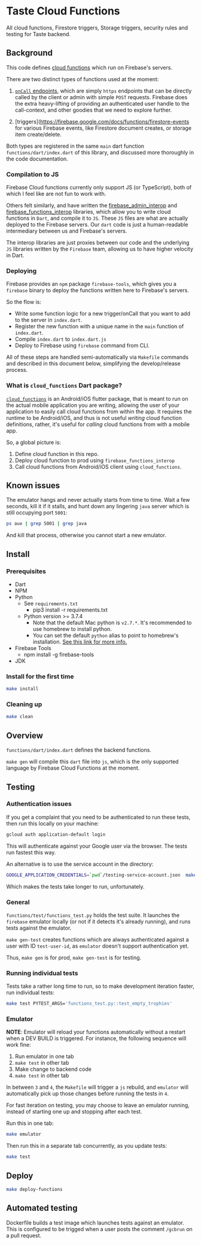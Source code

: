 # Taste Cloud Functions
All cloud functions, Firestore triggers, Storage triggers, security rules and testing for Taste backend.

## Background

This code defines [cloud functions](https://firebase.google.com/docs/functions) which run on Firebase's servers.

There are two distinct types of functions used at the moment:

1. [`onCall` endpoints](https://firebase.google.com/docs/functions/callable), which are simply `https` endpoints that can be directly called by the client or admin with simple `POST` requests. Firebase does the extra heavy-lifting of providing an authenticated user handle to the call-context, and other goodies that we need to explore further.

2. [triggers](https://firebase.google.com/docs/functions/firestore-events for various Firebase events, like Firestore document creates, or storage item create/delete.

Both types are registered in the same `main` dart function `functions/dart/index.dart` of this library, and discussed more thoroughly in the code documentation.

### Compilation to JS

Firebase Cloud functions currently only support JS (or TypeScript), both of which I feel like are not fun to work with.

Others felt similarly, and have written the [firebase_admin_interop](https://pub.dev/packages/firebase_admin_interop) and [firebase_functions_interop](https://pub.dev/packages/firebase_functions_interop) libraries, which allow you to write cloud functions in `Dart`, and compile it to `JS`. These `JS` files are what are actually deployed to the Firebase servers. Our `dart` code is just a human-readable intermediary between us and Firebase's servers.

The interop libraries are just proxies between our code and the underlying `JS` libraries written by the `Firebase` team, allowing us to have higher velocity in Dart.

### Deploying

Firebase provides an `npm` package `firebase-tools`, which gives you a `firebase` binary to deploy the functions written here to Firebase's servers.

So the flow is:
* Write some function logic for a new trigger/onCall that you want to add to the server in `index.dart`.
* Register the new function with a unique name in the `main` function of `index.dart`.
* Compile `index.dart` to `index.dart.js`
* Deploy to Firebase using `firebase` command from CLI.

All of these steps are handled semi-automatically via `Makefile` commands and described in this document below, simplifying the develop/release process.

### What is `cloud_functions` Dart package?

[`cloud_functions`](https://pub.dev/packages/cloud_functions) is an Android/iOS flutter package, that is meant to run on the actual mobile application you are writing, allowing the user of your application to easily call cloud functions from within the app. It requires the runtime to be Android/iOS, and thus is not useful *writing* cloud function definitions, rather, it's useful for *calling* cloud functions from with a mobile app.

So, a global picture is:

1. Define cloud function in this repo.
2. Deploy cloud function to prod using `firebase_functions_interop`
3. Call cloud functions from Android/iOS client using `cloud_functions`.

## Known issues
The emulator hangs and never actually starts from time to time.  Wait a few seconds, kill it if it stalls, and hunt down any lingering `java` server which is still occupying port `5001`:

```bash
ps aux | grep 5001 | grep java
```

And kill that process, otherwise you cannot start a new emulator.
## Install
### Prerequisites
* Dart
* NPM
* Python
    * See `requirements.txt`
        * pip3 install -r requirements.txt
    * Python version >= 3.7.4
        * Note that the default Mac python is `v2.7.*`. It's recommended to use
          homebrew to install python.
        * You can set the default `python` alias to point to homebrew's
          installation. [See this link for more info.](https://opensource.com/article/19/5/python-3-default-mac)
* Firebase Tools
    * npm install -g firebase-tools
* JDK

### Install for the first time
```bash
make install
```
### Cleaning up
```bash
make clean
```

## Overview

`functions/dart/index.dart` defines the backend functions.

`make gen` will compile this `dart` file into `js`, which is the only supported language by Firebase Cloud Functions at the moment.

## Testing

### Authentication issues

If you get a complaint that you need to be authenticated to run these tests, then run this locally on your machine:

```bash
gcloud auth application-default login
```

This will authenticate against your Google user via the browser. The tests run fastest this way.

An alternative is to use the service account in the directory:

```bash
GOOGLE_APPLICATION_CREDENTIALS=`pwd`/testing-service-account.json  make test
```

Which makes the tests take longer to run, unfortunately.

### General

`functions/test/functions_test.py` holds the test suite. It launches the `firebase` emulator locally (or not if it detects it's already running), and runs tests against the emulator.

`make gen-test` creates functions which are always authenticated against a user with ID `test-user-id`, as `emulator` doesn't support authentication yet.

Thus, `make gen` is for prod, `make gen-test` is for testing.

### Running individual tests

Tests take a rather long time to run, so to make development iteration faster, run individual tests:

```bash
make test PYTEST_ARGS='functions_test.py::test_empty_trophies'
```

### Emulator

**NOTE**: Emulator will reload your functions automatically without a restart when a DEV BUILD is triggered. For instance, the following sequence will work fine:

1. Run emulator in one tab
2. `make test` in other tab
3. Make change to backend code
4. `make test` in other tab

In between `3` and `4`, the `Makefile` will trigger a `js` rebuild, and `emulator` will automatically pick up those changes before running the tests in `4`.

For fast iteration on testing, you may choose to leave an emulator running, instead of starting one up and stopping after each test.

Run this in one tab:
```bash
make emulator
```

Then run this in a separate tab concurrently, as you update tests:

```bash
make test
```

## Deploy
```bash
make deploy-functions
```

## Automated testing
Dockerfile builds a test image which launches tests against an emulator. This is configured to be trigged when a user posts the comment `/gcbrun` on a pull request.